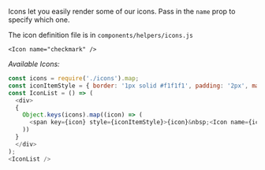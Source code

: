 Icons let you easily render some of our icons. Pass in the `name` prop to specify which one.

The icon definition file is in `components/helpers/icons.js`

```
<Icon name="checkmark" />
```

_Available Icons:_

```javascript
const icons = require('./icons').map;
const iconItemStyle = { border: '1px solid #f1f1f1', padding: '2px', margin: '2px', display: 'inline-block' };
const IconList = () => (
  <div>
  {
    Object.keys(icons).map((icon) => (
      <span key={icon} style={iconItemStyle}>{icon}&nbsp;<Icon name={icon} /></span>
    ))
  }
  </div>
);
<IconList />
```

